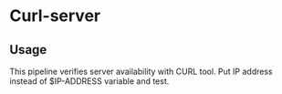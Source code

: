 # Curl-server



## Usage

This pipeline verifies server availability with CURL tool.
Put IP address instead of $IP-ADDRESS variable and test.
